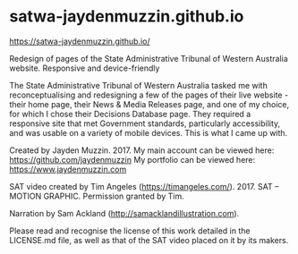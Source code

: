 # satwa-jaydenmuzzin.github.io

https://satwa-jaydenmuzzin.github.io/

Redesign of pages of the State Administrative Tribunal of Western Australia website. Responsive and device-friendly

The State Administrative Tribunal of Western Australia tasked me with reconceptualising and redesigning a few of the pages of their live website - their home page, their News & Media Releases page, and one of my choice, for which I chose their Decisions Database page. They required a responsive site that met Government standards, particularly accessibility, and was usable on a variety of mobile devices. This is what I came up with.

Created by Jayden Muzzin. 2017. 
My main account can be viewed here: https://github.com/jaydenmuzzin
My portfolio can be viewed here: https://www.jaydenmuzzin.com

SAT video created by Tim Angeles (https://timangeles.com/). 2017. SAT – MOTION GRAPHIC. Permission granted by Tim. 

Narration by Sam Ackland (http://samacklandillustration.com).

Please read and recognise the license of this work detailed in the LICENSE.md file, as well as that of the SAT video placed on it by its makers.
